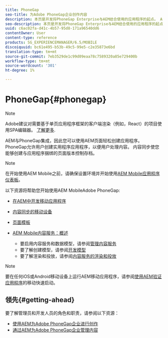 ```yaml
---
title: PhoneGap
seo-title: 为Adobe PhoneGap企业创作内容
description: 本页是开发将PhoneGap Enterprise与AEM结合使用的应用程序的起点。 AEM与PhoneGap集成，因此您可以使用AEM页面轻松创建应用程序。 PhoneGap允许用户创建实用程序应用程序，以便用户处理内容。
seo-description: 本页是开发将PhoneGap Enterprise与AEM结合使用的应用程序的起点。 AEM与PhoneGap集成，因此您可以使用AEM页面轻松创建应用程序。 PhoneGap允许用户创建实用程序应用程序，以便用户处理内容。
uuid: c6ac02fa-d41c-4b57-95d8-171a96540dd6
contentOwner: User
content-type: reference
products: SG_EXPERIENCEMANAGER/6.5/MOBILE
discoiquuid: bc61e495-b53b-49c5-99e5-c2e35873e6bd
translation-type: tm+mt
source-git-commit: 7eb3529de1c99d09eaa78c7589320a85e729400b
workflow-type: tm+mt
source-wordcount: '301'
ht-degree: 1%

---
```



# PhoneGap{#phonegap}

>[!NOTE]
>
>Adobe建议对需要基于单页应用程序框架的客户端渲染（例如，React）的项目使用SPA编辑器。 [了解更多](/help/sites-developing/spa-overview.md).

AEM与PhoneGap集成，因此您可以使用AEM页面轻松创建应用程序。 PhoneGap允许用户创建实用程序应用程序，以便用户处理内容。 内容同步使您能够创建与应用程序捆绑的页面版本控制存档。

>[!NOTE]
>
>在开始使用AEM Mobile之前，请确保设置环境并开始使用[AEM Mobile应用程序仪表板](/help/mobile/phonegap-authoring-apps.md)。

以下资源将帮助您开始使用AEM MobileAdobe PhoneGap:

* [在AEM中开发移动应用程序](/help/mobile/developing-mobile-applications.md)
* [内容同步的移动设备](/help/mobile/phonegap-contentsync.md)
* [页面模板](/help/mobile/phonegap-apps-arch-page-templates.md)

* [AEM Mobile内容服务：概述](/help/mobile/develop-content-as-a-service.md)

   * 要启用内容服务和数据模型，请参阅[管理内容服务](/help/mobile/developing-content-services.md)
   * 要了解创建模型，请参阅[开发模型](/help/mobile/administer-mobile-apps.md)
   * 要了解渲染和投放，请参阅[内容服务的渲染和投放](/help/mobile/rendering-and-delivery.md)

>[!NOTE]
>
>要在任何iOS或Android移动设备上运行AEM移动应用程序，请参阅[使用AEM验证应用程序](/help/mobile/phonegap-mobile-quickstart.md)的移动快速启动。

## 领先{#getting-ahead}

要了解管理员和开发人员的角色和职责，请参阅以下资源：

* [使用AEM为Adobe PhoneGap企业进行创作](/help/mobile/phonegap.md)
* [通过AEM为Adobe PhoneGap企业管理内容](/help/mobile/administer-phonegap.md)

